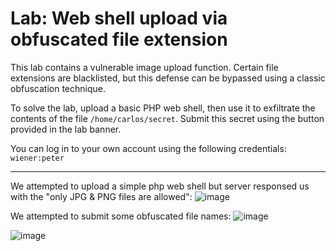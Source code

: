 # Lab: Web shell upload via obfuscated file extension

This lab contains a vulnerable image upload function. 
Certain file extensions are blacklisted, but this defense can be bypassed using a classic obfuscation technique.

To solve the lab, upload a basic PHP web shell, then use it to exfiltrate the contents of the file `/home/carlos/secret`. 
Submit this secret using the button provided in the lab banner.

You can log in to your own account using the following credentials: `wiener:peter`

---

We attempted to upload a simple php web shell but server responsed us with the "only JPG & PNG files are allowed":
![image](https://github.com/user-attachments/assets/0bcca2d1-a0d3-49a8-a8bf-b9d8449eed07)

We attempted to submit some obfuscated file names:
![image](https://github.com/user-attachments/assets/b5153e39-862c-47c2-973d-b5b355c6ba39)

![image](https://github.com/user-attachments/assets/73d0e90b-92dc-420a-850e-c594dfb4c600)

